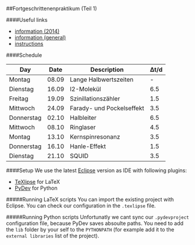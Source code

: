 ##Fortgeschrittenenpraktikum (Teil 1)

####Useful links

- [information (2014)](http://portal.uni-freiburg.de/jakobs/Lehre/ss2014/fp2014-2)
- [information (general)](http://portal.uni-freiburg.de/jakobs/Fortgeschrittenen-Praktikum)
- [instructions](http://hacol13.physik.uni-freiburg.de/fp/)

####Schedule

| Day      | Date | Description               | Δt/d |  
|----------|------|---------------------------|------|  
|Montag    | 08.09| Lange Halbwertszeiten     |  -   |  
|Dienstag  | 16.09| I2-Molekül                | 6.5  |  
|Freitag   | 19.09| Szinillationszähler       | 1.5  |  
|Mittwoch  | 24.09| Farady- und Pockelseffekt | 3.5  |  
|Donnerstag| 02.10| Halbleiter                | 6.5  |  
|Mittwoch  | 08.10| Ringlaser                 | 4.5  |  
|Montag    | 13.10| Kernspinresonanz          | 3.5  |  
|Donnerstag| 16.10| Hanle-Effekt              | 1.5  |  
|Dienstag  | 21.10| SQUID                     | 3.5  |  

####Setup
We use the latest [Eclipse](https://www.eclipse.org/) version as IDE with following plugins:
- [TeXlipse](http://texlipse.sourceforge.net/) for LaTeX
- [PyDev](http://pydev.org/) for Python

#####Running LaTeX scripts
You can import the existing project with Eclipse. You can check our configuration in the `.texlipse` file.

#####Running Python scripts
Unfortunatly we cant sync our `.pydevproject` configuration file, because PyDev saves absoulte paths. You need to add the `lib` folder by your self to the `PYTHONPATH` (for example add it to the `external libraries` list of the project).

